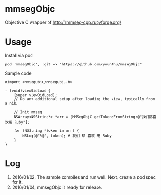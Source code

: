 # mmsegObjc
Objective C wrapper of http://rmmseg-cpp.rubyforge.org/

# Usage
Install via pod
```
pod 'mmsegObjc', :git => "https://github.com/younthu/mmsegObjc"
```

Sample code

```objc
#import <MMSegObjC/MMsegObjC.h>

- (void)viewDidLoad {
    [super viewDidLoad];
    // Do any additional setup after loading the view, typically from a nib.
    
    // Init mmseg
    NSArray<NSString*> *arr = [MMSegObjC getTokensFromString:@"我们都喜欢用 Ruby"];
    
    for (NSString *token in arr) {
        NSLog(@"%@", token); # 我们 都 喜欢 用 Ruby
    }
}
```

# Log

1. 2016/01/02, The sample compiles and run well. Next, create a pod spec for it.
2. 2016/01/04, mmsegObjc is ready for release.
